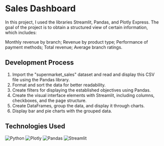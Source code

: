 # Sales Dashboard
In this project, I used the libraries Streamlit, Pandas, and Plotly Express.
The goal of the project is to obtain a structured view of certain information, which includes:

Monthly revenue by branch;
Revenue by product type;
Performance of payment methods;
Total revenue;
Average branch ratings.

## Development Process
1. Import the "supermarket_sales" dataset and read and display this CSV file using the Pandas library.
2. Format and sort the data for better readability.
3. Create filters for displaying the established objectives using Pandas.
4. Create the visual interface elements with Streamlit, including columns, checkboxes, and the page structure.
5. Create DataFrames, group the data, and display it through charts.
6. Display bar and pie charts with the grouped data.

## Technologies Used
![Python](https://img.shields.io/badge/python-3670A0?style=for-the-badge&logo=python&logoColor=ffdd54) ![Plotly](https://img.shields.io/badge/Plotly%20-%20white?style=for-the-badge&logo=Plotly&labelColor=black&color=white) ![Pandas](https://img.shields.io/badge/pandas-%23150458.svg?style=for-the-badge&logo=pandas&logoColor=white) ![Streamlit](https://img.shields.io/badge/Streamlit%20-%20white%20?style=for-the-badge&logo=Streamlit&color=white)

